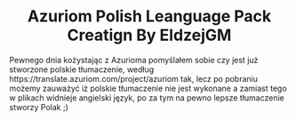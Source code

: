<center><h1>Azuriom Polish Leanguage Pack Creatign By EldzejGM</h1></center>

<p>Pewnego dnia kożystając z Azurioma pomyślałem sobie czy jest już stworzone polskie tłumaczenie, według https://translate.azuriom.com/project/azuriom tak, lecz po pobraniu możemy zauważyć iż polskie tłumaczenie nie jest wykonane a zamiast tego w plikach widnieje angielski język, po za tym na pewno lepsze tłumaczenie stworzy Polak ;)</p>
